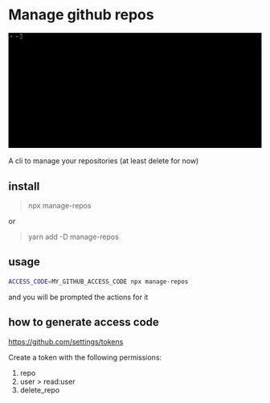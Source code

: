 # Manage github repos

![Alt Text](./demo.gif)

A cli to manage your repositories (at least delete for now)

## install
> npx manage-repos

or 

> yarn add -D manage-repos

## usage
```sh
ACCESS_CODE=MY_GITHUB_ACCESS_CODE npx manage-repos
```

and you will be prompted the actions for it

## how to generate access code
https://github.com/settings/tokens 

Create a token with the following permissions:
1. repo
2. user > read:user
3. delete_repo